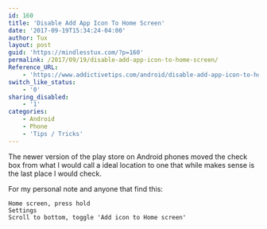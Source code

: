 ```yaml
---
id: 160
title: 'Disable Add App Icon To Home Screen'
date: '2017-09-19T15:34:24-04:00'
author: Tux
layout: post
guid: 'https://mindlesstux.com/?p=160'
permalink: /2017/09/19/disable-add-app-icon-to-home-screen/
Reference_URL:
    - 'https://www.addictivetips.com/android/disable-add-app-icon-to-home-screen/'
switch_like_status:
    - '0'
sharing_disabled:
    - '1'
categories:
    - Android
    - Phone
    - 'Tips / Tricks'
---
```


The newer version of the play store on Android phones moved the check box from what I would call a ideal location to one that while makes sense is the last place I would check.

For my personal note and anyone that find this:

```
Home screen, press hold
Settings
Scroll to bottom, toggle 'Add icon to Home screen'
```
